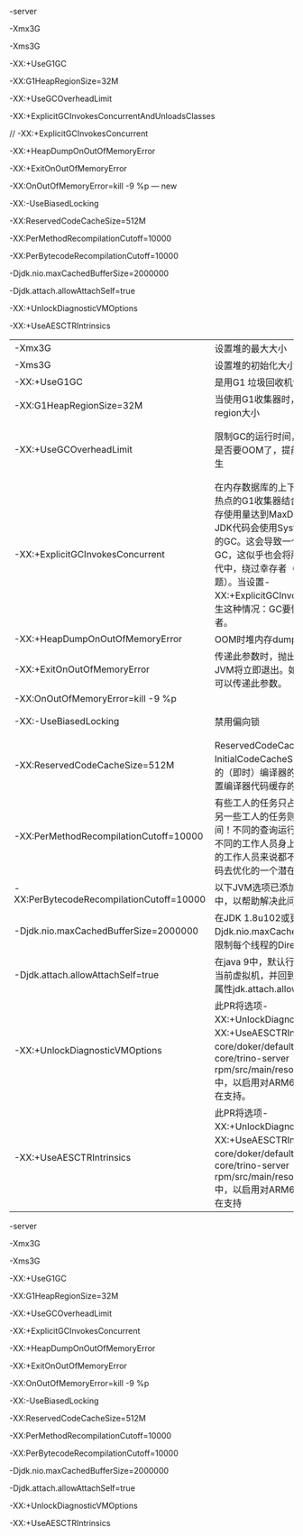 -server

-Xmx3G

-Xms3G

-XX:+UseG1GC

-XX:G1HeapRegionSize=32M

-XX:+UseGCOverheadLimit

-XX:+ExplicitGCInvokesConcurrentAndUnloadsClasses

// -XX:+ExplicitGCInvokesConcurrent

-XX:+HeapDumpOnOutOfMemoryError

-XX:+ExitOnOutOfMemoryError

-XX:OnOutOfMemoryError=kill -9 %p         — new

-XX:-UseBiasedLocking

-XX:ReservedCodeCacheSize=512M

-XX:PerMethodRecompilationCutoff=10000

-XX:PerBytecodeRecompilationCutoff=10000

-Djdk.nio.maxCachedBufferSize=2000000

-Djdk.attach.allowAttachSelf=true

-XX:+UnlockDiagnosticVMOptions

-XX:+UseAESCTRIntrinsics

|                                          |                                                              |                                                              |
| ---------------------------------------- | ------------------------------------------------------------ | ------------------------------------------------------------ |
| -Xmx3G                                   | 设置堆的最大大小                                             | <= pod memory                                                |
| -Xms3G                                   | 设置堆的初始化大小                                           | 一般Xms=Xmx,防止扩容和缩容                                   |
| -XX:+UseG1GC                             | 是用G1 垃圾回收机制                                          |                                                              |
| -XX:G1HeapRegionSize=32M                 | 当使用G1收集器时，设置java堆被分割的region大小               | 1M~32M 默认根据堆内存最优化设置                              |
| -XX:+UseGCOverheadLimit                  | 限制GC的运行时间，通过统计GC时间来预测是否要OOM了，提前抛出异常，防止OOM发生 | 并行/并发回收器在GC回收时间过长时会抛出OutOfMemroyError。过长的定义是，超过98%的时间用来做GC并且回收了不到2%的堆内存。用来避免内存过小造成应用不能正常工作 |
| -XX:+ExplicitGCInvokesConcurrent         | 在内存数据库的上下文中，我们将堆外内存与热点的G1收集器结合使用。然而，当堆外内存使用量达到MaxDirectMemorySize时，JDK代码会使用System.GC（）触发一个完整的GC。这会导致一个漫长而痛苦的停止世界GC，这似乎也会将所有当前活动集放在旧一代中，绕过幸存者（从而增加裙带关系问题）。当设置-XX:+ExplicitGCInvokesConcurrent时不会发生这种情况：GC要快得多，并且尊重幸存者。 | 我发现使用此选项的唯一缺点是默认情况下并发GC不会卸载类（请参阅JDK-6541037）。但如果这是您的问题，您可以使用-XX:+ExplicitGCInvokesConcurrentAndUnloadsClasses（使用报错）。 |
| -XX:+HeapDumpOnOutOfMemoryError          | OOM时堆内存dump到当前目录                                    |                                                              |
| -XX:+ExitOnOutOfMemoryError              | 传递此参数时，抛出OutOfMemoryError时JVM将立即退出。如果您想终止应用程序，则可以传递此参数。 |                                                              |
| -XX:OnOutOfMemoryError=kill -9 %p        |                                                              |                                                              |
| -XX:-UseBiasedLocking                    | 禁用偏向锁                                                   | 默认开启，不禁用， 如果使用的是大量的没有竞争的同步，使用偏向锁会提升性能 |
| -XX:ReservedCodeCacheSize=512M           | ReservedCodeCacheSize（和InitialCodeCacheSize）是Java Hotspot VM的（即时）编译器的一个选项。基本上，它设置编译器代码缓存的最大大小。 |                                                              |
| -XX:PerMethodRecompilationCutoff=10000   | 有些工人的任务只占用几分钟的CPU时间，而另一些工人的任务则占用长达2小时的CPU时间！不同的查询运行会显示这种情况会发生在不同的工作人员身上，所以这对任何一个单独的工作人员来说都不是问题。这可能是JVM代码去优化的一个潜在问题。 | 在重新编译一个方法一定次数后，JVM拒绝再这样做，并将以解释模式运行该方法，不同工人的相同任务所使用的CPU相差约30倍。这是编译代码与解释代码的典型区别。 |
| -XX:PerBytecodeRecompilationCutoff=10000 | 以下JVM选项已添加到Trino JVM.config文件中，以帮助解决此问题： | 这些设置增加了重新编译的截止限制。自348版本以来，它们现在也包含在Trino附带的默认jvm.config设置中。 |
| -Djdk.nio.maxCachedBufferSize=2000000    | 在JDK 1.8u102或更新版本中，使用Djdk.nio.maxCachedBufferSize JVM属性来限制每个线程的DirectByteBuffer大小。 |                                                              |
| -Djdk.attach.allowAttachSelf=true        | 在java 9中，默认行为被更改，以防止连接到当前虚拟机，并回到旧的方式，您需要将系统属性jdk.attach.allowAttachSelf设置为tr |                                                              |
| -XX:+UnlockDiagnosticVMOptions           | 此PR将选项-XX:+UnlockDiagnosticVMOptions和-XX:+UseAESCTRIntrinsics添加到core/doker/default/etc/jvm.config和core/trino-server rpm/src/main/resources/config/jvm.config.中，以启用对ARM64上AES CTR/GCM的内在支持。 |                                                              |
| -XX:+UseAESCTRIntrinsics                 | 此PR将选项-XX:+UnlockDiagnosticVMOptions和-XX:+UseAESCTRIntrinsics添加到core/doker/default/etc/jvm.config和core/trino-server rpm/src/main/resources/config/jvm.config.中，以启用对ARM64上AES CTR/GCM的内在支持 |                                                              |

-server

-Xmx3G

-Xms3G

-XX:+UseG1GC

-XX:G1HeapRegionSize=32M

-XX:+UseGCOverheadLimit

-XX:+ExplicitGCInvokesConcurrent

-XX:+HeapDumpOnOutOfMemoryError

-XX:+ExitOnOutOfMemoryError

-XX:OnOutOfMemoryError=kill -9 %p

-XX:-UseBiasedLocking

-XX:ReservedCodeCacheSize=512M

-XX:PerMethodRecompilationCutoff=10000

-XX:PerBytecodeRecompilationCutoff=10000

-Djdk.nio.maxCachedBufferSize=2000000

-Djdk.attach.allowAttachSelf=true

-XX:+UnlockDiagnosticVMOptions

-XX:+UseAESCTRIntrinsics